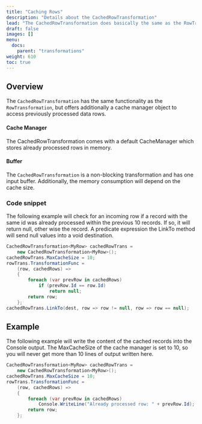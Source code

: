```yaml
---
title: "Caching Rows"
description: "Details about the CachedRowTransformation"
lead: "The CachedRowTransformation does basically the same as the RowTransformation, but has a cache to access previously processed  data rows."
draft: false
images: []
menu:
  docs:
    parent: "transformations"
weight: 610
toc: true
---
```


## Overview

The `CachedRowTransformation` has the same functionality as the `RowTransformation`, but offers additionally a cache manager object to access previously processed  data rows.

#### Cache Manager

The CachedRowTransformation comes with a default CacheManager which stores already processed rows in memory.

#### Buffer

The `CachedRowTransformation` is a non-blocking transformation and has one input buffer. Additionally, the memory consumption will depend on the cache size.

### Code snippet

The following example will check for an incoming row if a record with the same id was already processed within the previous 10 records. If so, it will return null, other wise the record. A predicate expression the LinkTo method will send null values into a void destination.

```C#
CachedRowTransformation<MyRow> cachedRowTrans =
    new CachedRowTransformation<MyRow>();
cachedRowTrans.MaxCacheSize = 10;
rowTrans.TransformationFunc =
    (row, cachedRows) =>
    {
        foreach (var prevRow in cachedRows)
            if (prevRow.Id == row.Id)
                return null;
        return row;
    };
cachedRowTrans.LinkTo(dest, row => row != null, row => row == null);
```

## Example

The following example will write the content of the cached records into the Console output. The MaxCacheSize of the cache manager is set to 10, so you will never get more than 10 lines of output written here.

```C#
CachedRowTransformation<MyRow> cachedRowTrans =
    new CachedRowTransformation<MyRow>();
cachedRowTrans.MaxCacheSize = 10;
rowTrans.TransformationFunc =
    (row, cachedRows) =>
    {
        foreach (var prevRow in cachedRows)
            Console.WriteLine("Already processed row: " + prevRow.Id);
        return row;
    };
```
